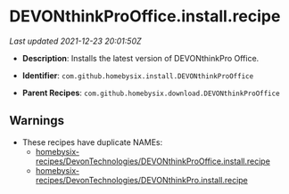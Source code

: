 # DEVONthinkProOffice.install.recipe

_Last updated 2021-12-23 20:01:50Z_

- **Description**: Installs the latest version of DEVONthinkPro Office.

- **Identifier**: `com.github.homebysix.install.DEVONthinkProOffice`

- **Parent Recipes**: `com.github.homebysix.download.DEVONthinkProOffice`


## Warnings

- These recipes have duplicate NAMEs:
    - [homebysix-recipes/DevonTechnologies/DEVONthinkProOffice.install.recipe](/autopkg-dupe-tracker/homebysix-recipes/DevonTechnologies/DEVONthinkProOffice.install.recipe)
    - [homebysix-recipes/DevonTechnologies/DEVONthinkPro.install.recipe](/autopkg-dupe-tracker/homebysix-recipes/DevonTechnologies/DEVONthinkPro.install.recipe)